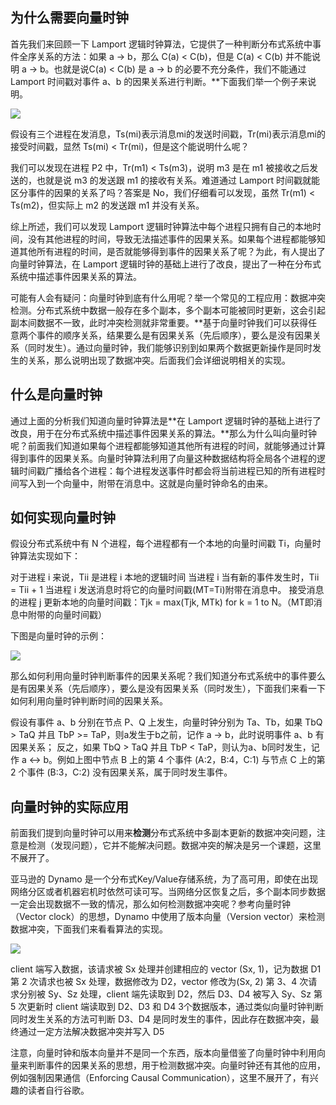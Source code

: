 ## 为什么需要向量时钟

首先我们来回顾一下 Lamport 逻辑时钟算法，它提供了一种判断分布式系统中事件全序关系的方法：如果 a -> b，那么 C(a) < C(b)，但是 C(a) < C(b) 并不能说明 a -> b。也就是说C(a) < C(b) 是 a -> b 的必要不充分条件，我们不能通过 Lamport 时间戳对事件 a、b 的因果关系进行判断。**下面我们举一个例子来说明。

![](https://pic3.zhimg.com/v2-b08e4490c19be8cd711763ea0220d69a_1440w.jpg)

假设有三个进程在发消息，Ts(mi)表示消息mi的发送时间戳，Tr(mi)表示消息mi的接受时间戳，显然 Ts(mi) < Tr(mi)，但是这个能说明什么呢？

我们可以发现在进程 P2 中，Tr(m1) < Ts(m3)，说明 m3 是在 m1 被接收之后发送的，也就是说 m3 的发送跟 m1 的接收有关系。难道通过 Lamport 时间戳就能区分事件的因果的关系了吗？答案是 No，我们仔细看可以发现，虽然 Tr(m1) < Ts(m2)，但实际上 m2 的发送跟 m1 并没有关系。

综上所述，我们可以发现 Lamport 逻辑时钟算法中每个进程只拥有自己的本地时间，没有其他进程的时间，导致无法描述事件的因果关系。如果每个进程都能够知道其他所有进程的时间，是否就能够得到事件的因果关系了呢？为此，有人提出了向量时钟算法，在 Lamport 逻辑时钟的基础上进行了改良，提出了一种在分布式系统中描述事件因果关系的算法。

可能有人会有疑问：向量时钟到底有什么用呢？举一个常见的工程应用：数据冲突检测。分布式系统中数据一般存在多个副本，多个副本可能被同时更新，这会引起副本间数据不一致，此时冲突检测就非常重要。**基于向量时钟我们可以获得任意两个事件的顺序关系，结果要么是有因果关系（先后顺序），要么是没有因果关系（同时发生）。通过向量时钟，我们能够识别到如果两个数据更新操作是同时发生的关系，那么说明出现了数据冲突。后面我们会详细说明相关的实现。

## 什么是向量时钟

通过上面的分析我们知道向量时钟算法是**在 Lamport 逻辑时钟的基础上进行了改良，用于在分布式系统中描述事件因果关系的算法。**那么为什么叫向量时钟呢？前面我们知道如果每个进程都能够知道其他所有进程的时间，就能够通过计算得到事件的因果关系。向量时钟算法利用了向量这种数据结构将全局各个进程的逻辑时间戳广播给各个进程：每个进程发送事件时都会将当前进程已知的所有进程时间写入到一个向量中，附带在消息中。这就是向量时钟命名的由来。

## 如何实现向量时钟

假设分布式系统中有 N 个进程，每个进程都有一个本地的向量时间戳 Ti，向量时钟算法实现如下：

对于进程 i 来说，Tii 是进程 i 本地的逻辑时间
当进程 i 当有新的事件发生时，Tii = Tii + 1
当进程 i 发送消息时将它的向量时间戳(MT=Ti)附带在消息中。
接受消息的进程 j 更新本地的向量时间戳：Tjk = max(Tjk, MTk) for k = 1 to N。（MT即消息中附带的向量时间戳）

下图是向量时钟的示例：

![](https://pic2.zhimg.com/v2-8b038f68a5e6321f3e1a0d573496305b_1440w.jpg)

  

那么如何利用向量时钟判断事件的因果关系呢？我们知道分布式系统中的事件要么是有因果关系（先后顺序），要么是没有因果关系（同时发生），下面我们来看一下如何利用向量时钟判断时间的因果关系。

假设有事件 a、b 分别在节点 P、Q 上发生，向量时钟分别为 Ta、Tb，如果 TbQ > TaQ 并且 TbP >= TaP，则a发生于b之前，记作 a -> b，此时说明事件 a、b 有因果关系； 反之，如果 TbQ > TaQ 并且 TbP < TaP，则认为a、b同时发生，记作 a <-> b。例如上图中节点 B 上的第 4 个事件 (A:2，B:4，C:1) 与节点 C 上的第 2 个事件 (B:3，C:2) 没有因果关系，属于同时发生事件。

## 向量时钟的实际应用

前面我们提到向量时钟可以用来**检测**分布式系统中多副本更新的数据冲突问题，注意是检测（发现问题），它并不能解决问题。数据冲突的解决是另一个课题，这里不展开了。

亚马逊的 Dynamo 是一个分布式Key/Value存储系统，为了高可用，即使在出现网络分区或者机器宕机时依然可读可写。当网络分区恢复之后，多个副本同步数据一定会出现数据不一致的情况，那么如何检测数据冲突呢？参考向量时钟（Vector clock）的思想，Dynamo 中使用了版本向量（Version vector）来检测数据冲突，下面我们来看看算法的实现。

  

![](https://pic3.zhimg.com/v2-9c3f1e32dfb654f760790a8b39ca8a40_1440w.jpg)

  

client 端写入数据，该请求被 Sx 处理并创建相应的 vector (Sx, 1)，记为数据 D1
第 2 次请求也被 Sx 处理，数据修改为 D2，vector 修改为(Sx, 2)
第 3、4 次请求分别被 Sy、Sz 处理，client 端先读取到 D2，然后 D3、D4 被写入 Sy、Sz
第 5 次更新时 client 端读取到 D2、D3 和 D4 3个数据版本，通过类似向量时钟判断同时发生关系的方法可判断 D3、D4 是同时发生的事件，因此存在数据冲突，最终通过一定方法解决数据冲突并写入 D5

注意，向量时钟和版本向量并不是同一个东西，版本向量借鉴了向量时钟中利用向量来判断事件的因果关系的思想，用于检测数据冲突。向量时钟还有其他的应用，例如强制因果通信（Enforcing Causal Communication），这里不展开了，有兴趣的读者自行谷歌。